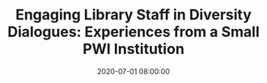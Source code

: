 ---
layout: poster
title: "Engaging Library Staff in Diversity Dialogues: Experiences from a Small PWI Institution"
description: "During the 2019-2020 academic year, we started an EDI focused reading and discussion program for all library employees at our small, predominately white institution. The program was intended to raise awareness about issues related to EDI, provide a safe space for staff to have challenging discussions, and to identify practical steps that library employees could undertake in order to support the University’s commitment to non-discrimination and diversity. In support of these goals we selected readings on a variety of topics related to diversity, made use of multiple discussion models, and designed our year-end staff retreat to serve as a culmination for our first year of discussions."
date: 2020-07-01 08:00:00
speaker-data: [30, 7]
presenters:
  - {
      name: Matt Francis,
      bio: Matt is the Archivist at Ohio Northern University, and has been a practicing archivist since 2008. He has a M.A. in public history from Wright State University and a B.A. in history from Bluffton University.,
      institution: Ohio Northern University
    }
  - {
      name: Kathleen Baril,
      bio: Kathleen is the Director of Heterick Memorial Library at Ohio Northern University. She has a M.A. in Library Information Science from University of Iowa, a M.A. in Elementary Education from Teachers College, Columbia University and a B.A. in English/French from Grinnell College.,
      institution: Ohio Northern University
    }
session-contents:
#  - type: video
#    url: //www.youtube.com/embed/{video-id}
#    title: Intro Video
#  - type: image
#    url: /img/posters/filename.png
#    title: Image Title
#    alt: Alt text
#    text-description: "<ol><li>Thing One</li><li>Thing Two</li></ol>"
supplemental-docs:
#  - type: word
#    url: /handouts/handout.docx
#    title: My great worksheet
  - type: pdf
    url: /handouts/EDI_bibliography.pdf
    title: Bibliography
  - type: website
    url: https://drive.google.com/file/d/1PnXeyT1b2qQiMTkwe6kn5ES8brMdkT_K/view
    title: Poster Slides
isStaticPost: false
published: true
---
